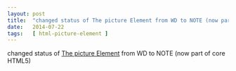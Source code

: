 ```yaml
---
layout: post
title:  "changed status of The picture Element from WD to NOTE (now part of core HTML5)"
date:   2014-07-22
tags:   [ html-picture-element ]
---
```


changed status of [The picture Element](/spec/html-picture-element) from WD to NOTE (now part of core HTML5)

